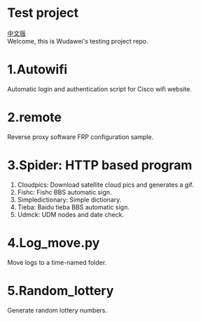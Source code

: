 # Test project
[中文版](https://github.com/suchocolate/test/blob/master/README_zh.md)  
Welcome, this is Wudawei's testing project repo.

# 1.Autowifi
Automatic login and authentication script for Cisco wifi website.

# 2.remote
Reverse proxy software FRP configuration sample.

# 3.Spider: HTTP based program
1. Cloudpics: Download satellite cloud pics and generates a gif. 
2. Fishc: Fishc BBS automatic sign.  
3. Simpledictionary: Simple dictionary.  
4. Tieba: Baidu tieba BBS automatic sign.  
5. Udmck: UDM nodes and date check.  

# 4.Log_move.py
Move logs to a time-named folder.

# 5.Random_lottery
Generate random lottery numbers.
